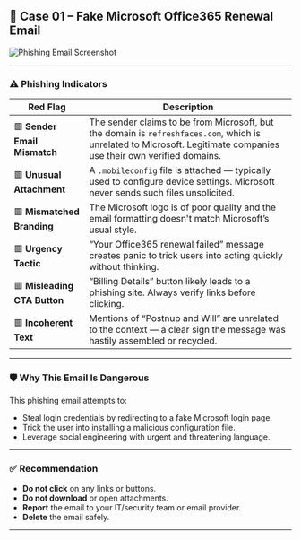 ## 📧 Case 01 – Fake Microsoft Office365 Renewal Email

![Phishing Email Screenshot](personal-projects/Phishing%20email%20analysis/Case%2001/Case1.png)

---

### ⚠️ Phishing Indicators

| Red Flag | Description |
|----------|-------------|
| 🟥 **Sender Email Mismatch** | The sender claims to be from Microsoft, but the domain is `refreshfaces.com`, which is unrelated to Microsoft. Legitimate companies use their own verified domains. |
| 🟥 **Unusual Attachment** | A `.mobileconfig` file is attached — typically used to configure device settings. Microsoft never sends such files unsolicited. |
| 🟥 **Mismatched Branding** | The Microsoft logo is of poor quality and the email formatting doesn't match Microsoft’s usual style. |
| 🟥 **Urgency Tactic** | “Your Office365 renewal failed” message creates panic to trick users into acting quickly without thinking. |
| 🟥 **Misleading CTA Button** | “Billing Details” button likely leads to a phishing site. Always verify links before clicking. |
| 🟥 **Incoherent Text** | Mentions of “Postnup and Will” are unrelated to the context — a clear sign the message was hastily assembled or recycled. |

---

### 🛡️ Why This Email Is Dangerous

This phishing email attempts to:
- Steal login credentials by redirecting to a fake Microsoft login page.
- Trick the user into installing a malicious configuration file.
- Leverage social engineering with urgent and threatening language.

---

### ✅ Recommendation

- **Do not click** on any links or buttons.
- **Do not download** or open attachments.
- **Report** the email to your IT/security team or email provider.
- **Delete** the email safely.

---
